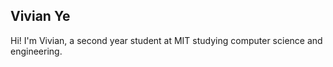 ## Vivian Ye
Hi! I'm Vivian, a second year student at MIT studying computer science and engineering. 

